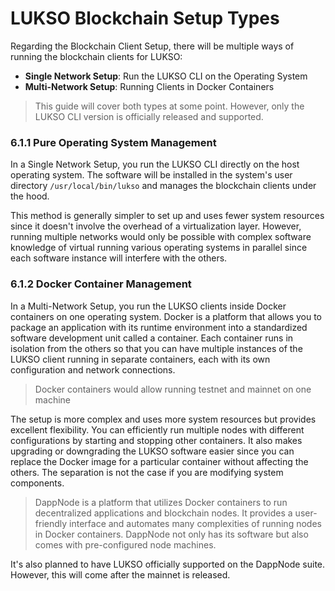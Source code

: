 # LUKSO Blockchain Setup Types

Regarding the Blockchain Client Setup, there will be multiple ways of running the blockchain clients for LUKSO:

- **Single Network Setup**: Run the LUKSO CLI on the Operating System
- **Multi-Network Setup**: Running Clients in Docker Containers

> This guide will cover both types at some point. However, only the LUKSO CLI version is officially released and supported.

### 6.1.1 Pure Operating System Management

In a Single Network Setup, you run the LUKSO CLI directly on the host operating system. The software will be installed in the system's user directory `/usr/local/bin/lukso` and manages the blockchain clients under the hood.

This method is generally simpler to set up and uses fewer system resources since it doesn't involve the overhead of a virtualization layer. However, running multiple networks would only be possible with complex software knowledge of virtual running various operating systems in parallel since each software instance will interfere with the others.

### 6.1.2 Docker Container Management

In a Multi-Network Setup, you run the LUKSO clients inside Docker containers on one operating system. Docker is a platform that allows you to package an application with its runtime environment into a standardized software development unit called a container. Each container runs in isolation from the others so that you can have multiple instances of the LUKSO client running in separate containers, each with its own configuration and network connections.

> Docker containers would allow running testnet and mainnet on one machine

The setup is more complex and uses more system resources but provides excellent flexibility. You can efficiently run multiple nodes with different configurations by starting and stopping other containers. It also makes upgrading or downgrading the LUKSO software easier since you can replace the Docker image for a particular container without affecting the others. The separation is not the case if you are modifying system components.

> DappNode is a platform that utilizes Docker containers to run decentralized applications and blockchain nodes. It provides a user-friendly interface and automates many complexities of running nodes in Docker containers. DappNode not only has its software but also comes with pre-configured node machines.

It's also planned to have LUKSO officially supported on the DappNode suite. However, this will come after the mainnet is released.

